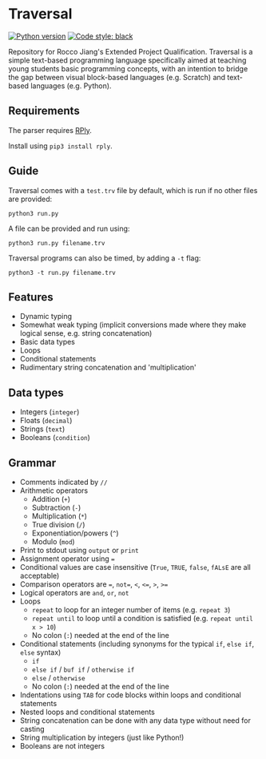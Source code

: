 # Traversal
[![Python version](https://img.shields.io/badge/python-3.7-blue.svg)](https://www.python.org/downloads/release/python-370/)
[![Code style: black](https://img.shields.io/badge/code%20style-black-000000.svg)](https://github.com/psf/black)

Repository for Rocco Jiang's Extended Project Qualification. Traversal is a simple text-based programming language specifically aimed at teaching young students basic programming concepts, with an intention to bridge the gap between visual block-based languages (e.g. Scratch) and text-based languages (e.g. Python).

## Requirements
The parser requires [RPly](https://github.com/alex/rply).

Install using `pip3 install rply`.

## Guide
Traversal comes with a `test.trv` file by default, which is run if no other files are provided:

`python3 run.py`

A file can be provided and run using:

`python3 run.py filename.trv`

Traversal programs can also be timed, by adding a `-t` flag:

`python3 -t run.py filename.trv`

## Features
- Dynamic typing
- Somewhat weak typing (implicit conversions made where they make logical sense, e.g. string concatenation)
- Basic data types
- Loops
- Conditional statements
- Rudimentary string concatenation and 'multiplication'

## Data types
- Integers (`integer`)
- Floats (`decimal`)
- Strings (`text`)
- Booleans (`condition`)

## Grammar
- Comments indicated by `//`
- Arithmetic operators
  - Addition (`+`)
  - Subtraction (`-`)
  - Multiplication (`*`)
  - True division (`/`)
  - Exponentiation/powers (`^`)
  - Modulo (`mod`)
- Print to stdout using `output` or `print`
- Assignment operator using `=`
- Conditional values are case insensitive (`True`, `TRUE`, `false`, `fALsE` are all acceptable)
- Comparison operators are `=`, `not=`, `<`, `<=`, `>`, `>=`
- Logical operators are `and`, `or`, `not`
- Loops
  - `repeat` to loop for an integer number of items (e.g. `repeat 3`)
  - `repeat until` to loop until a condition is satisfied (e.g. `repeat until x > 10`)
  - No colon (`:`) needed at the end of the line
- Conditional statements (including synonyms for the typical `if`, `else if`, `else` syntax)
  - `if`
  - `else if` / `buf if` / `otherwise if`
  - `else` / `otherwise`
  - No colon (`:`) needed at the end of the line
- Indentations using `TAB` for code blocks within loops and conditional statements
- Nested loops and conditional statements
- String concatenation can be done with any data type without need for casting
- String multiplication by integers (just like Python!)
- Booleans are not integers